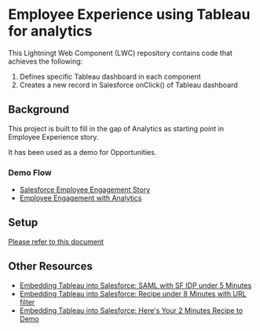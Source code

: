 # Employee Experience using Tableau for analytics

This Lightningt Web Component (LWC) repository contains code that achieves the following:
1. Defines specific Tableau dashboard in each component
2. Creates a new record in Salesforce onClick() of Tableau dashboard

## Background

This project is built to fill in the gap of Analytics as starting point in Employee Experience story.

It has been used as a demo for Opportunities.

### Demo Flow
- [Salesforce Employee Engagement Story](https://youtu.be/dCKR12bL_J8)
- [Employee Engagement with Analytics](https://youtu.be/7vFxH_51_Xw)

## Setup
[Please refer to this document](https://docs.google.com/presentation/d/1Ay5ozgm9v_9dgJ_wd1r9EywktyN6ITSNvIU3FJL55PE/edit?usp=sharing)

## Other Resources
- [Embedding Tableau into Salesforce: SAML with SF IDP under 5 Minutes](https://www.linkedin.com/pulse/embedding-tableau-salesforce-setup-saml-using-sf-idp-under-shih/)
- [Embedding Tableau into Salesforce: Recipe under 8 Minutes with URL filter](https://www.linkedin.com/pulse/embedding-tableau-salesforce-heres-your-8-minutes-recipe-fu-hua-shih/)
- [Embedding Tableau into Salesforce: Here's Your 2 Minutes Recipe to Demo](https://www.linkedin.com/pulse/embedding-tableau-salesforce-heres-your-2-minutes-recipe-fu-hua-shih/)
